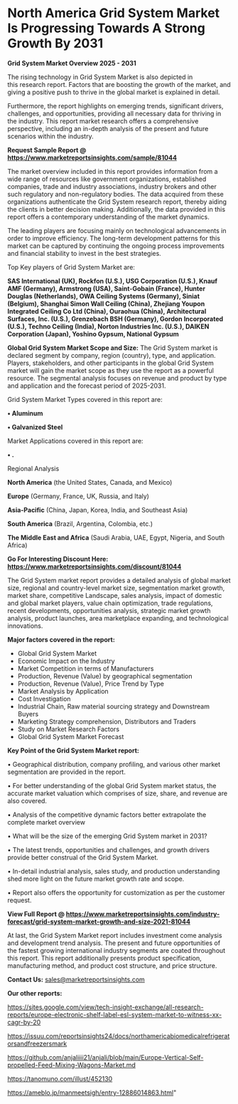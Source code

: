 # North America Grid System Market Is Progressing Towards A Strong Growth By 2031

<Strong> Grid System Market Overview 2025 - 2031</strong>

The rising technology in Grid System Market is also depicted in this research report. Factors that are boosting the growth of the market, and giving a positive push to thrive in the global market is explained in detail.

Furthermore, the report highlights on emerging trends, significant drivers, challenges, and opportunities, providing all necessary data for thriving in the industry. This report market research offers a comprehensive perspective, including an in-depth analysis of the present and future scenarios within the industry.

<strong>Request Sample Report @ <a href=https://www.marketreportsinsights.com/sample/81044>https://www.marketreportsinsights.com/sample/81044</a></strong>

The market overview included in this report provides information from a wide range of resources like government organizations, established companies, trade and industry associations, industry brokers and other such regulatory and non-regulatory bodies. The data acquired from these organizations authenticate the Grid System research report, thereby aiding the clients in better decision making. Additionally, the data provided in this report offers a contemporary understanding of the market dynamics.

The leading players are focusing mainly on technological advancements in order to improve efficiency. The long-term development patterns for this market can be captured by continuing the ongoing process improvements and financial stability to invest in the best strategies.

Top Key players of Grid System Market are:

<strong>SAS International (UK), Rockfon (U.S.), USG Corporation (U.S.), Knauf AMF (Germany), Armstrong (USA), Saint-Gobain (France), Hunter Douglas (Netherlands), OWA Ceiling Systems (Germany), Siniat (Belgium), Shanghai Simon Wall Ceiling (China), Zhejiang Youpon Integrated Ceiling Co Ltd (China), Ouraohua (China), Architectural Surfaces, Inc. (U.S.), Grenzebach BSH (Germany), Gordon Incorporated (U.S.), Techno Ceiling (India), Norton Industries Inc. (U.S.), DAIKEN Corporation (Japan), Yoshino Gypsum, National Gypsum</strong>

<strong><b>Global Grid System Market Scope and Size:</b></strong>
The Grid System market is declared segment by company, region (country), type, and application. Players, stakeholders, and other participants in the global Grid System market will gain the market scope as they use the report as a powerful resource. The segmental analysis focuses on revenue and product by type and application and the forecast period of 2025-2031.

Grid System Market Types covered in this report are:

<strong>• Aluminum

• Galvanized Steel</strong>

Market Applications covered in this report are:

<strong>• .</strong> 

Regional Analysis

<strong>North America</strong> (the United States, Canada, and Mexico)

<strong>Europe</strong> (Germany, France, UK, Russia, and Italy)

<strong>Asia-Pacific</strong> (China, Japan, Korea, India, and Southeast Asia)

<strong>South America</strong> (Brazil, Argentina, Colombia, etc.)

<strong>The Middle East and Africa</strong> (Saudi Arabia, UAE, Egypt, Nigeria, and South Africa)

<strong>Go For Interesting Discount Here: <a href=https://www.marketreportsinsights.com/discount/81044>https://www.marketreportsinsights.com/discount/81044</a></strong>

The Grid System market report provides a detailed analysis of global market size, regional and country-level market size, segmentation market growth, market share, competitive Landscape, sales analysis, impact of domestic and global market players, value chain optimization, trade regulations, recent developments, opportunities analysis, strategic market growth analysis, product launches, area marketplace expanding, and technological innovations.

<strong><b>Major factors covered in the report:</b></strong>
<ul>
  <li>Global Grid System Market </li>
  <li>Economic Impact on the Industry</li>
  <li>Market Competition in terms of Manufacturers</li>
  <li>Production, Revenue (Value) by geographical segmentation</li>
  <li>Production, Revenue (Value), Price Trend by Type</li>
  <li>Market Analysis by Application</li>
  <li>Cost Investigation</li>
  <li>Industrial Chain, Raw material sourcing strategy and Downstream Buyers</li>
  <li>Marketing Strategy comprehension, Distributors and Traders</li>
  <li>Study on Market Research Factors</li>
  <li>Global Grid System Market Forecast</li>
</ul>

<strong><b>Key Point of the Grid System Market report:</b></strong>

• Geographical distribution, company profiling, and various other market segmentation are provided in the report.

• For better understanding of the global Grid System market status, the accurate market valuation which comprises of size, share, and revenue are also covered.

• Analysis of the competitive dynamic factors better extrapolate the complete market overview

• What will be the size of the emerging Grid System market in 2031?

• The latest trends, opportunities and challenges, and growth drivers provide better construal of the Grid System Market.

• In-detail industrial analysis, sales study, and production understanding shed more light on the future market growth rate and scope.

• Report also offers the opportunity for customization as per the customer request.

<strong><b>View Full Report @ <a href=https://www.marketreportsinsights.com/industry-forecast/grid-system-market-growth-and-size-2021-81044>https://www.marketreportsinsights.com/industry-forecast/grid-system-market-growth-and-size-2021-81044</a></b></strong>


At last, the Grid System Market report includes investment come analysis and development trend analysis. The present and future opportunities of the fastest growing international industry segments are coated throughout this report. This report additionally presents product specification, manufacturing method, and product cost structure, and price structure.

<strong>Contact Us:</strong>
sales@marketreportsinsights.com

<strong>Our other reports:</strong>

<a href=https://sites.google.com/view/tech-insight-exchange/all-research-reports/europe-electronic-shelf-label-esl-system-market-to-witness-xx-cagr-by-20>https://sites.google.com/view/tech-insight-exchange/all-research-reports/europe-electronic-shelf-label-esl-system-market-to-witness-xx-cagr-by-20</a>

<a href=https://issuu.com/reportsinsights24/docs/northamericabiomedicalrefrigeratorsandfreezersmark>https://issuu.com/reportsinsights24/docs/northamericabiomedicalrefrigeratorsandfreezersmark</a>

<a href=https://github.com/anjaliiii21/anjali/blob/main/Europe-Vertical-Self-propelled-Feed-Mixing-Wagons-Market.md>https://github.com/anjaliiii21/anjali/blob/main/Europe-Vertical-Self-propelled-Feed-Mixing-Wagons-Market.md</a>

<a href=https://tanomuno.com/illust/452130>https://tanomuno.com/illust/452130</a>

<a href=https://ameblo.jp/manmeetsigh/entry-12886014863.html>https://ameblo.jp/manmeetsigh/entry-12886014863.html</a>"
